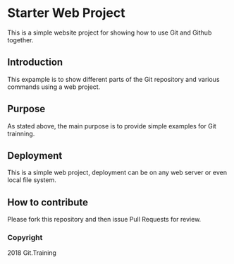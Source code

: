 # Starter Web Project

This is a simple website project for showing how to use Git and Github together.

## Introduction

This expample is to show different parts of the Git repository and various commands using a web project.

## Purpose

As stated above, the main purpose is to provide simple examples for Git trainning.

## Deployment
This is a simple web project, deployment can be on any web server or even local file system.

## How to contribute

Please fork this repository and then issue Pull Requests for review.

### Copyright

2018 Git.Training

